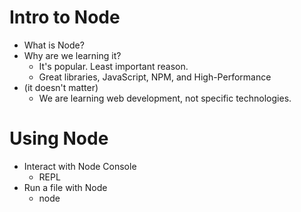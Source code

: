 # Intro to Node

* What is Node?
* Why are we learning it?
    * It's popular. Least important reason.
    * Great libraries, JavaScript, NPM, and High-Performance
* (it doesn't matter)
    * We are learning web development, not specific technologies.

# Using Node

* Interact with Node Console
    * REPL 
* Run a file with Node
    * node <filename>